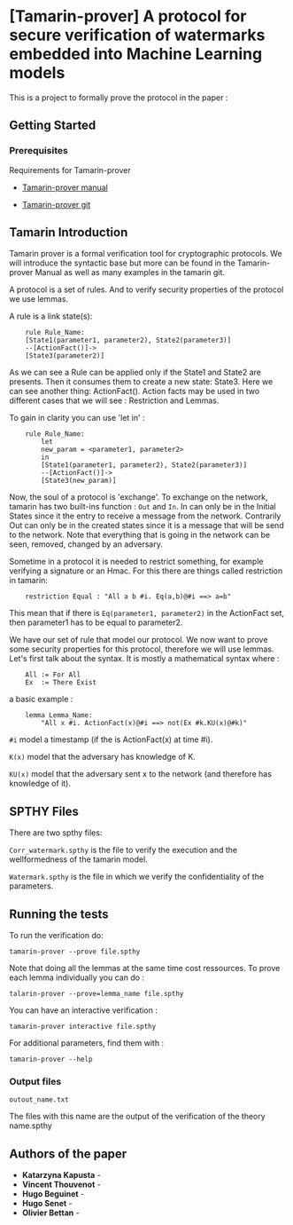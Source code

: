 
# [Tamarin-prover] A protocol for secure verification of watermarks embedded into Machine Learning models

This is a project to formally prove the protocol in the paper : 

## Getting Started


### Prerequisites

Requirements for Tamarin-prover 

- [Tamarin-prover manual](https://tamarin-prover.github.io/)

- [Tamarin-prover git](https://github.com/tamarin-prover/tamarin-prover)

## Tamarin Introduction
Tamarin prover is a formal verification tool for cryptographic protocols.
We will introduce the syntactic base but more can be found in the Tamarin-prover Manual as well as many examples in the tamarin git.

A protocol is a set of rules. And to verify security properties of the protocol we use lemmas.

A rule is a link state(s):
~~~~
	rule Rule_Name:
	[State1(parameter1, parameter2), State2(parameter3)]
	--[ActionFact()]->
	[State3(parameter2)]	
~~~~
As we can see a Rule can be applied only if the State1 and State2 are presents. Then it consumes them to create a new state: State3.
Here we can see another thing: ActionFact(). Action facts may be used in two different cases that we will see : Restriction and Lemmas.

To gain in clarity you can use 'let in' :
~~~~
	rule Rule_Name:
		let
		new_param = <parameter1, parameter2>
		in
		[State1(parameter1, parameter2), State2(parameter3)]
		--[ActionFact()]->
		[State3(new_param)]
~~~~


Now, the soul of a protocol is 'exchange'. To exchange on the network, tamarin has two built-ins function : `Out` and `In`.
In can only be in the Initial States since it the entry to receive a message from the network. 
Contrarily Out can only be in the created states since it is a message that will be send to the network. 
Note that everything that is going in the network can be seen, removed, changed by an adversary.

Sometime in a protocol it is needed to restrict something, for example verifying a signature or an Hmac. 
For this there are things called restriction in tamarin:
~~~~
	restriction Equal : "All a b #i. Eq(a,b)@#i ==> a=b"
~~~~
This mean that if there is `Eq(parameter1, parameter2)` in the ActionFact set, then parameter1 has to be equal to parameter2.


We have our set of rule that model our protocol. We now want to prove some security properties for this protocol, therefore we will use lemmas.
Let's first talk about the syntax. It is mostly a mathematical syntax where :
~~~~
	All := For All
	Ex  := There Exist
~~~~
a basic example :
~~~~
	lemma Lemma_Name:
		"All x #i. ActionFact(x)@#i ==> not(Ex #k.KU(x)@#k)"
~~~~
`#i` model a timestamp (if the is ActionFact(x) at time #i).

`K(x)` model that the adversary has knowledge of K.

`KU(x)` model that the adversary sent x to the network (and therefore has knowledge of it).
## SPTHY Files

There are two spthy files:

`Corr_watermark.spthy` is the file to verify the execution and the wellformedness of the tamarin model.

`Watermark.spthy` is the file in which we verify the confidentiality of the parameters.

## Running the tests

To run the verification do:
	
	tamarin-prover --prove file.spthy
Note that doing all the lemmas at the same time cost ressources. To prove each lemma individually you can do :
	
	talarin-prover --prove=lemma_name file.spthy
You can have an interactive verification :
	
	tamarin-prover interactive file.spthy
For additional parameters, find them with :
	
	tamarin-prover --help

### Output files

	outout_name.txt
The files with this name are the output of the verification of the theory name.spthy



## Authors of the paper

  - **Katarzyna Kapusta** - 
  - **Vincent Thouvenot** - 
  - **Hugo Beguinet** - 
  - **Hugo Senet** - 
  - **Olivier Bettan** - 

